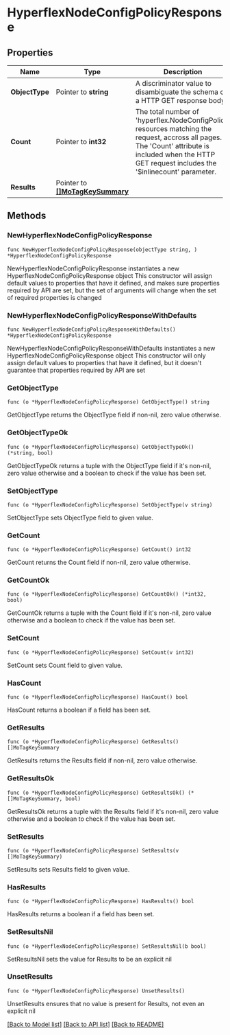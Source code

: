 # HyperflexNodeConfigPolicyResponse

## Properties

Name | Type | Description | Notes
------------ | ------------- | ------------- | -------------
**ObjectType** | Pointer to **string** | A discriminator value to disambiguate the schema of a HTTP GET response body. | 
**Count** | Pointer to **int32** | The total number of &#39;hyperflex.NodeConfigPolicy&#39; resources matching the request, accross all pages. The &#39;Count&#39; attribute is included when the HTTP GET request includes the &#39;$inlinecount&#39; parameter. | [optional] 
**Results** | Pointer to [**[]MoTagKeySummary**](mo.TagKeySummary.md) |  | [optional] 

## Methods

### NewHyperflexNodeConfigPolicyResponse

`func NewHyperflexNodeConfigPolicyResponse(objectType string, ) *HyperflexNodeConfigPolicyResponse`

NewHyperflexNodeConfigPolicyResponse instantiates a new HyperflexNodeConfigPolicyResponse object
This constructor will assign default values to properties that have it defined,
and makes sure properties required by API are set, but the set of arguments
will change when the set of required properties is changed

### NewHyperflexNodeConfigPolicyResponseWithDefaults

`func NewHyperflexNodeConfigPolicyResponseWithDefaults() *HyperflexNodeConfigPolicyResponse`

NewHyperflexNodeConfigPolicyResponseWithDefaults instantiates a new HyperflexNodeConfigPolicyResponse object
This constructor will only assign default values to properties that have it defined,
but it doesn't guarantee that properties required by API are set

### GetObjectType

`func (o *HyperflexNodeConfigPolicyResponse) GetObjectType() string`

GetObjectType returns the ObjectType field if non-nil, zero value otherwise.

### GetObjectTypeOk

`func (o *HyperflexNodeConfigPolicyResponse) GetObjectTypeOk() (*string, bool)`

GetObjectTypeOk returns a tuple with the ObjectType field if it's non-nil, zero value otherwise
and a boolean to check if the value has been set.

### SetObjectType

`func (o *HyperflexNodeConfigPolicyResponse) SetObjectType(v string)`

SetObjectType sets ObjectType field to given value.


### GetCount

`func (o *HyperflexNodeConfigPolicyResponse) GetCount() int32`

GetCount returns the Count field if non-nil, zero value otherwise.

### GetCountOk

`func (o *HyperflexNodeConfigPolicyResponse) GetCountOk() (*int32, bool)`

GetCountOk returns a tuple with the Count field if it's non-nil, zero value otherwise
and a boolean to check if the value has been set.

### SetCount

`func (o *HyperflexNodeConfigPolicyResponse) SetCount(v int32)`

SetCount sets Count field to given value.

### HasCount

`func (o *HyperflexNodeConfigPolicyResponse) HasCount() bool`

HasCount returns a boolean if a field has been set.

### GetResults

`func (o *HyperflexNodeConfigPolicyResponse) GetResults() []MoTagKeySummary`

GetResults returns the Results field if non-nil, zero value otherwise.

### GetResultsOk

`func (o *HyperflexNodeConfigPolicyResponse) GetResultsOk() (*[]MoTagKeySummary, bool)`

GetResultsOk returns a tuple with the Results field if it's non-nil, zero value otherwise
and a boolean to check if the value has been set.

### SetResults

`func (o *HyperflexNodeConfigPolicyResponse) SetResults(v []MoTagKeySummary)`

SetResults sets Results field to given value.

### HasResults

`func (o *HyperflexNodeConfigPolicyResponse) HasResults() bool`

HasResults returns a boolean if a field has been set.

### SetResultsNil

`func (o *HyperflexNodeConfigPolicyResponse) SetResultsNil(b bool)`

 SetResultsNil sets the value for Results to be an explicit nil

### UnsetResults
`func (o *HyperflexNodeConfigPolicyResponse) UnsetResults()`

UnsetResults ensures that no value is present for Results, not even an explicit nil

[[Back to Model list]](../README.md#documentation-for-models) [[Back to API list]](../README.md#documentation-for-api-endpoints) [[Back to README]](../README.md)


